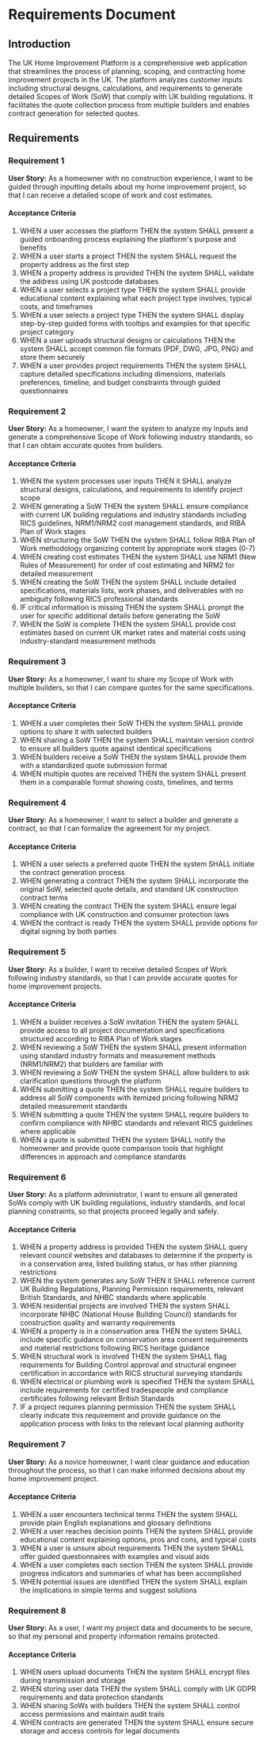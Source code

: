 # Requirements Document

## Introduction

The UK Home Improvement Platform is a comprehensive web application that streamlines the process of planning, scoping, and contracting home improvement projects in the UK. The platform analyzes customer inputs including structural designs, calculations, and requirements to generate detailed Scopes of Work (SoW) that comply with UK building regulations. It facilitates the quote collection process from multiple builders and enables contract generation for selected quotes.

## Requirements

### Requirement 1

**User Story:** As a homeowner with no construction experience, I want to be guided through inputting details about my home improvement project, so that I can receive a detailed scope of work and cost estimates.

#### Acceptance Criteria

1. WHEN a user accesses the platform THEN the system SHALL present a guided onboarding process explaining the platform's purpose and benefits
2. WHEN a user starts a project THEN the system SHALL request the property address as the first step
3. WHEN a property address is provided THEN the system SHALL validate the address using UK postcode databases
4. WHEN a user selects a project type THEN the system SHALL provide educational content explaining what each project type involves, typical costs, and timeframes
5. WHEN a user selects a project type THEN the system SHALL display step-by-step guided forms with tooltips and examples for that specific project category
6. WHEN a user uploads structural designs or calculations THEN the system SHALL accept common file formats (PDF, DWG, JPG, PNG) and store them securely
7. WHEN a user provides project requirements THEN the system SHALL capture detailed specifications including dimensions, materials preferences, timeline, and budget constraints through guided questionnaires

### Requirement 2

**User Story:** As a homeowner, I want the system to analyze my inputs and generate a comprehensive Scope of Work following industry standards, so that I can obtain accurate quotes from builders.

#### Acceptance Criteria

1. WHEN the system processes user inputs THEN it SHALL analyze structural designs, calculations, and requirements to identify project scope
2. WHEN generating a SoW THEN the system SHALL ensure compliance with current UK building regulations and industry standards including RICS guidelines, NRM1/NRM2 cost management standards, and RIBA Plan of Work stages
3. WHEN structuring the SoW THEN the system SHALL follow RIBA Plan of Work methodology organizing content by appropriate work stages (0-7)
4. WHEN creating cost estimates THEN the system SHALL use NRM1 (New Rules of Measurement) for order of cost estimating and NRM2 for detailed measurement
5. WHEN creating the SoW THEN the system SHALL include detailed specifications, materials lists, work phases, and deliverables with no ambiguity following RICS professional standards
6. IF critical information is missing THEN the system SHALL prompt the user for specific additional details before generating the SoW
7. WHEN the SoW is complete THEN the system SHALL provide cost estimates based on current UK market rates and material costs using industry-standard measurement methods

### Requirement 3

**User Story:** As a homeowner, I want to share my Scope of Work with multiple builders, so that I can compare quotes for the same specifications.

#### Acceptance Criteria

1. WHEN a user completes their SoW THEN the system SHALL provide options to share it with selected builders
2. WHEN sharing a SoW THEN the system SHALL maintain version control to ensure all builders quote against identical specifications
3. WHEN builders receive a SoW THEN the system SHALL provide them with a standardized quote submission format
4. WHEN multiple quotes are received THEN the system SHALL present them in a comparable format showing costs, timelines, and terms

### Requirement 4

**User Story:** As a homeowner, I want to select a builder and generate a contract, so that I can formalize the agreement for my project.

#### Acceptance Criteria

1. WHEN a user selects a preferred quote THEN the system SHALL initiate the contract generation process
2. WHEN generating a contract THEN the system SHALL incorporate the original SoW, selected quote details, and standard UK construction contract terms
3. WHEN creating the contract THEN the system SHALL ensure legal compliance with UK construction and consumer protection laws
4. WHEN the contract is ready THEN the system SHALL provide options for digital signing by both parties

### Requirement 5

**User Story:** As a builder, I want to receive detailed Scopes of Work following industry standards, so that I can provide accurate quotes for home improvement projects.

#### Acceptance Criteria

1. WHEN a builder receives a SoW invitation THEN the system SHALL provide access to all project documentation and specifications structured according to RIBA Plan of Work stages
2. WHEN reviewing a SoW THEN the system SHALL present information using standard industry formats and measurement methods (NRM1/NRM2) that builders are familiar with
3. WHEN reviewing a SoW THEN the system SHALL allow builders to ask clarification questions through the platform
4. WHEN submitting a quote THEN the system SHALL require builders to address all SoW components with itemized pricing following NRM2 detailed measurement standards
5. WHEN submitting a quote THEN the system SHALL require builders to confirm compliance with NHBC standards and relevant RICS guidelines where applicable
6. WHEN a quote is submitted THEN the system SHALL notify the homeowner and provide quote comparison tools that highlight differences in approach and compliance standards

### Requirement 6

**User Story:** As a platform administrator, I want to ensure all generated SoWs comply with UK building regulations, industry standards, and local planning constraints, so that projects proceed legally and safely.

#### Acceptance Criteria

1. WHEN a property address is provided THEN the system SHALL query relevant council websites and databases to determine if the property is in a conservation area, listed building status, or has other planning restrictions
2. WHEN the system generates any SoW THEN it SHALL reference current UK Building Regulations, Planning Permission requirements, relevant British Standards, and NHBC standards where applicable
3. WHEN residential projects are involved THEN the system SHALL incorporate NHBC (National House Building Council) standards for construction quality and warranty requirements
4. WHEN a property is in a conservation area THEN the system SHALL include specific guidance on conservation area consent requirements and material restrictions following RICS heritage guidance
5. WHEN structural work is involved THEN the system SHALL flag requirements for Building Control approval and structural engineer certification in accordance with RICS structural surveying standards
6. WHEN electrical or plumbing work is specified THEN the system SHALL include requirements for certified tradespeople and compliance certificates following relevant British Standards
7. IF a project requires planning permission THEN the system SHALL clearly indicate this requirement and provide guidance on the application process with links to the relevant local planning authority

### Requirement 7

**User Story:** As a novice homeowner, I want clear guidance and education throughout the process, so that I can make informed decisions about my home improvement project.

#### Acceptance Criteria

1. WHEN a user encounters technical terms THEN the system SHALL provide plain English explanations and glossary definitions
2. WHEN a user reaches decision points THEN the system SHALL provide educational content explaining options, pros and cons, and typical costs
3. WHEN a user is unsure about requirements THEN the system SHALL offer guided questionnaires with examples and visual aids
4. WHEN a user completes each section THEN the system SHALL provide progress indicators and summaries of what has been accomplished
5. WHEN potential issues are identified THEN the system SHALL explain the implications in simple terms and suggest solutions

### Requirement 8

**User Story:** As a user, I want my project data and documents to be secure, so that my personal and property information remains protected.

#### Acceptance Criteria

1. WHEN users upload documents THEN the system SHALL encrypt files during transmission and storage
2. WHEN storing user data THEN the system SHALL comply with UK GDPR requirements and data protection standards
3. WHEN sharing SoWs with builders THEN the system SHALL control access permissions and maintain audit trails
4. WHEN contracts are generated THEN the system SHALL ensure secure storage and access controls for legal documents